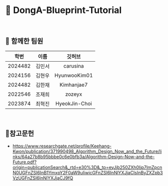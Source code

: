 # 📖 DongA-Blueprint-Tutorial

<br/>

## 🥇 함께한 팀원

|학번|이름|깃허브|
|:----:|:---:|:-----:|
|2024482|김민서|carusina|
|2024156|김현우|HyunwooKim01|
|2024482|김한재|Kimhanjae7|
|2022546|조재희|zozeyx|
|2023874|최혁진|HyeokJin-Choi|

<br/>

## 🔖참고문헌

- https://www.researchgate.net/profile/Keehang-Kwon/publication/371990498_Algorithm_Design_Now_and_the_Future/links/64a27b8b95bbbe0c6e0bfb3a/Algorithm-Design-Now-and-the-Future.pdf?origin=publicationSearch&_rtd=e30%3D&_tp=eyJjb250ZXh0Ijp7ImZpcnN0UGFnZSI6InB1YmxpY2F0aW9uIiwicGFnZSI6InNlYXJjaCIsInByZXZpb3VzUGFnZSI6InNlYXJjaCJ9fQ
